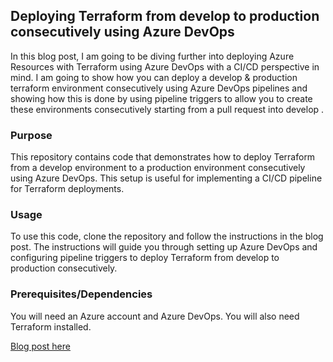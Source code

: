 ## Deploying Terraform from develop to production consecutively using Azure DevOps

In this blog post, I am going to be diving further into deploying Azure Resources with Terraform using Azure DevOps with a CI/CD perspective in mind. I am going to show how you can deploy a develop & production terraform environment consecutively using Azure DevOps pipelines and showing how this is done by using pipeline triggers to allow you to create these environments consecutively starting from a pull request into develop .

### Purpose
This repository contains code that demonstrates how to deploy Terraform from a develop environment to a production environment consecutively using Azure DevOps. This setup is useful for implementing a CI/CD pipeline for Terraform deployments.

### Usage
To use this code, clone the repository and follow the instructions in the blog post. The instructions will guide you through setting up Azure DevOps and configuring pipeline triggers to deploy Terraform from develop to production consecutively.

### Prerequisites/Dependencies
You will need an Azure account and Azure DevOps. You will also need Terraform installed.

[Blog post here](https://thomasthornton.cloud/2020/09/22/deploying-terraform-from-develop-to-production-consecutively-using-azure-devops/)